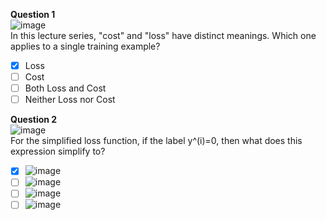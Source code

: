 **Question 1**<br>
![image](https://github.com/user-attachments/assets/ba70b95f-2a54-4979-a9db-33780da4a187)<br>
In this lecture series, "cost" and "loss" have distinct meanings. Which one applies to a single training example?
- [x] Loss
- [ ] Cost 
- [ ] Both Loss and Cost
- [ ] Neither Loss nor Cost 

**Question 2**<br>
![image](https://github.com/user-attachments/assets/cf596533-72df-4cd4-b66d-57541d96156f)<br>
For the simplified loss function, if the label y^(i)=0, then what does this expression simplify to?
- [x] ![image](https://github.com/user-attachments/assets/038cd657-cad0-4d3b-8f16-0b9804327d7f)
- [ ] ![image](https://github.com/user-attachments/assets/3273f858-e97a-4095-92be-4eb388b642d3)
- [ ] ![image](https://github.com/user-attachments/assets/97244a3c-cdbf-4438-9c7c-ae16a87319ed)
- [ ] ![image](https://github.com/user-attachments/assets/ddfde43b-51ab-446e-8839-12bc5ab6b0c2)
